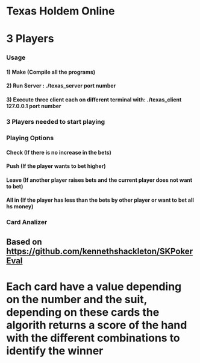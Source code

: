 # Texas Holdem Online 
#     3 Players

### Usage 
#### 1) Make (Compile all the programs)
#### 2) Run Server : ./texas_server port number 
#### 3) Execute three client each on different terminal with: ./texas_client 127.0.0.1 port number 
### 3 Players needed to start playing


### Playing Options 
#### Check  (If there is no increase in the bets)
#### Push   (If the player wants to bet higher)
#### Leave	 (If another player raises bets and the current player does not want to bet)
#### All in (If the player has less than the bets by other player or want to bet all hs money)

### Card Analizer 
## Based on https://github.com/kennethshackleton/SKPokerEval

# Each card have a value depending on the number and the suit, depending on these cards the algorith returns a score of the hand with the different combinations to identify the winner 


### 

